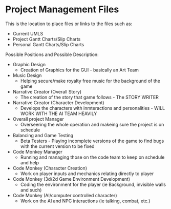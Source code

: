 # Project Management Files

This is the location to place files or links to the files such as:
* Current UMLS
* Project Gantt Charts/Slip Charts
* Personal Gantt Charts/Slip Charts

Possible Positions and Possible Description:
* Graphic Design
  * Creation of Graphics for the GUI - basically an Art Team
* Music Design
  * Helping secure/make royalty free music for the background of the game
* Narrative Creator (Overall Story)
  * The creation of the story that game follows - The STORY WRITER
* Narrative Creator (Character Development)
  * Develops the characters with inmteractions and  personalities - WILL WORK WITH THE AI TEAM HEAVILY
* Overall project Manager
  * Overseering the whole operation and makeing sure the project is on schedule
* Balancing and Game Testing
  * Beta Testers - Playing incomplete versions of the game to find bugs with the current version to be fixed
* Code Monkey Manager
  * Running and managing those on the code team to keep on schedule and help
* Code Monkey (Character Creation)
  * Work on player inputs and mechanics relating directly to player
* Code Monkey (3d/2d Game Environment Development)
  * Coding the environment for the player (ie Background, invisible walls and such)
* Code Monkey (AI/computer controlled character)
  * Work on the AI and NPC interactions (ie talking, combat, etc.)
